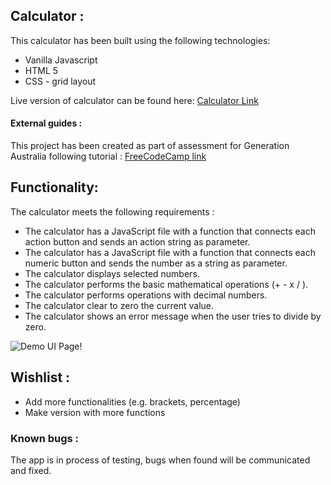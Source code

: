 ## Calculator :

This calculator has been built using the following technologies:
* Vanilla Javascript
* HTML 5
* CSS - grid layout

Live version of calculator can be found here: [Calculator Link](https://agorodinskaya.github.io/practice/calculator/index.html)

#### External guides :
This project has been created as part of assessment for Generation Australia following tutorial :
[FreeCodeCamp link](https://www.freecodecamp.org/news/how-to-build-an-html-calculator-app-from-scratch-using-javascript-4454b8714b98/)

## Functionality: 

The calculator meets the following requirements :
* The calculator has a JavaScript file with a function that connects each action button and sends an action string as parameter. 
* The calculator has a JavaScript file with a function that connects each numeric button and sends the number as a string as parameter.
* The calculator displays selected numbers.
* The calculator performs the basic mathematical operations (+ - x / ).
* The calculator performs operations with decimal numbers.
* The calculator clear to zero the current value.
* The calculator shows an error message when the user tries to divide by zero.

![Demo UI Page!](/calculator.gif "Landing Page")

## Wishlist :

* Add more functionalities (e.g. brackets, percentage)
* Make version with more functions

### Known bugs :

The app is in process of testing, bugs when found will be communicated and fixed.

